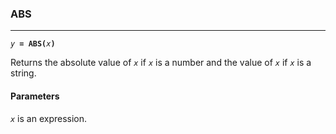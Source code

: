 ### ABS
***
<code><var>y</var><b> = ABS(</b><var>x</var><b>)</b></code>

Returns the absolute value of <code><var>x</var></code> if <code><var>x</var></code> is a number and the value of <code><var>x</var></code> if <code><var>x</var></code> is a 
string.

#### Parameters
<code><var>x</var></code> is an expression.
